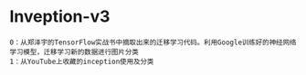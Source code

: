 # Inveption-v3
	0：从郑泽宇的TensorFlow实战书中摘取出来的迁移学习代码。利用Google训练好的神经网络学习模型，迁移学习新的数据进行图片分类
	1：从YouTube上收藏的inception使用及分类
